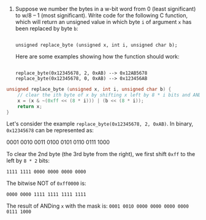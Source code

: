 1.  Suppose we number the bytes in a w-bit word from 0 (least significant) to w/8 – 1 (most significant). Write code for the following C function, which will return an unsigned value in which byte `i` of argument `x` has been replaced by byte `b`:
    
    ```
    
    unsigned replace_byte (unsigned x, int i, unsigned char b);
    ```
    
    Here are some examples showing how the function should work:
    
    ```
    
    replace_byte(0x12345678, 2, 0xAB) --> 0x12AB5678
    replace_byte(0x12345678, 0, 0xAB) --> 0x123456AB
    ```

```c
unsigned replace_byte (unsigned x, int i, unsigned char b) {
    // clear the ith byte of x by shifting x left by 8 * i bits and ANDing with a mask
    x = (x & ~(0xff << (8 * i))) | (b << (8 * i));
    return x;
}
```
Let's consider the example `replace_byte(0x12345678, 2, 0xAB)`. In binary, `0x12345678` can be represented as:

0001 0010 0011 0100 0101 0110 0111 1000

To clear the 2nd byte (the 3rd byte from the right), we first shift `0xff` to the left by `8 * 2` bits:

`1111 1111 0000 0000 0000 0000`

The bitwise NOT of `0xff0000` is:

`0000 0000 1111 1111 1111 1111`

The result of ANDing `x` with the mask is:
`0001 0010 0000 0000 0000 0000 0111 1000`
